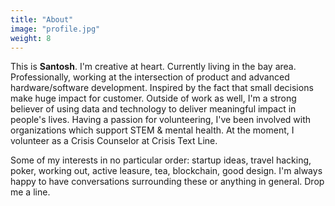 ```yaml
---
title: "About"
image: "profile.jpg"
weight: 8
---
```


This is **Santosh**. I'm creative at heart. Currently living in the bay area. Professionally, working at the intersection of product and advanced hardware/software development. Inspired by the fact that small decisions make huge impact for customer. Outside of work as well, I'm a strong believer of using data and technology to deliver meaningful impact in people's lives. Having a passion for volunteering, I've been involved with organizations which support STEM & mental health. At the moment, I volunteer as a Crisis Counselor at Crisis Text Line.

Some of my interests in no particular order: startup ideas, travel hacking, poker, working out, active leasure, tea, blockchain, good design. I'm always happy to have conversations surrounding these or anything in general. Drop me a line. 
